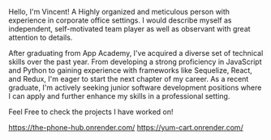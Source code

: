 Hello, I'm Vincent! A Highly organized and meticulous person with experience in corporate office settings. 
I would describe myself as independent, self-motivated team player as well as observant with great attention to details.

After graduating from App Academy, I've acquired a diverse set of technical skills over the past year. From developing a strong proficiency in JavaScript and Python to gaining experience with frameworks like Sequelize, React, and Redux, I'm eager to start the next chapter of my career. As a recent graduate, I'm actively seeking junior software development positions where I can apply and further enhance my skills in a professional setting.

Feel Free to check the projects I have worked on!

https://the-phone-hub.onrender.com/
https://yum-cart.onrender.com/
<!--
**vincentwong0921/vincentwong0921** is a ✨ _special_ ✨ repository because its `README.md` (this file) appears on your GitHub profile.

Here are some ideas to get you started:

- 🔭 I’m currently working on ...
- 🌱 I’m currently learning ...
- 👯 I’m looking to collaborate on ...
- 🤔 I’m looking for help with ...
- 💬 Ask me about ...
- 📫 How to reach me: ...
- 😄 Pronouns: ...
- ⚡ Fun fact: ...
-->
